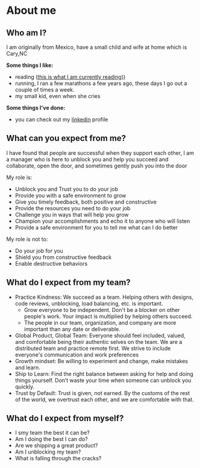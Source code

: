 # About me

## Who am I?

I am originally from Mexico, have a small child and wife at home which is Cary,NC 

**Some things I like:**
 * reading ([this is what I am currently reading)](https://www.goodreads.com/user/show/47474569-octavio-licea))
 * running, I ran a few marathons a few years ago, these days I go out a couple of times a week.
 * my small kid, even when she cries

**Some things I've done:**
* you can check out my [linkedin]( www.linkedin.com/in/olicea) profile

## What can you expect from me?

I have found that people are successful when they support each other, I am a manager who is here to unblock you and help you succeed and collaborate, open the door, and sometimes gently push you into the door

My role is: 
* Unblock you and Trust you to do your job
* Provide you with a safe environment to grow
* Give you timely feedback, both positive and constructive
* Provide the resources you need to do your job
* Challenge you in ways that will help you grow
* Champion your accomplishments and echo it to anyone who will listen
* Provide a safe environment for you to tell me what can I do better

My role is not to:
* Do your job for you
* Shield you from constructive feedback
* Enable destructive behaviors

## What do I expect from my team?

* Practice Kindness: We succeed as a team. Helping others with designs, code reviews, unblocking, load balancing, etc. is important. 
  * Grow everyone to be independent. Don't be a blocker on other people's work. Your impact is multiplied by helping others succeed.
  * The people in our team, organization, and company are more important than any date or deliverable.
* Global Product, Global Team: Everyone should feel included, valued, and comfortable being their authentic selves on the team. We are a distributed team and practice remote first. We strive to include everyone's communication and work preferences 
* Growth mindset: Be willing to experiment and change, make mistakes and learn.
* Ship to Learn: Find the right balance between asking for help and doing things yourself. Don’t waste your time when someone can unblock you quickly.
* Trust by Default: Trust is given, not earned. By the customs of the rest of the world, we overtrust each other, and we are comfortable with that.

## What do I expect from myself?

* I smy team the best it can be?
* Am I doing the best I can do?
* Are we shipping a great product?
* Am I unblocking my team?
* What is falling through the cracks?
